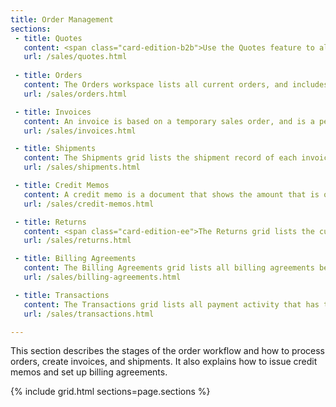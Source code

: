 ```yaml
---
title: Order Management
sections:
 - title: Quotes
   content: <span class="card-edition-b2b">Use the Quotes feature to allow authorized buyers to initiate the price negotiation process by submitting a request from the shopping cart. The Quotes grid lists each quote received, and maintains a history of the communication between buyer and seller.</span>
   url: /sales/quotes.html
 
 - title: Orders
   content: The Orders workspace lists all current orders, and includes tools to edit and process existing orders, and create new orders for the customer.
   url: /sales/orders.html

 - title: Invoices
   content: An invoice is based on a temporary sales order, and is a permanent record of the order. The Invoices grid lists invoices in various stages of the order process.
   url: /sales/invoices.html

 - title: Shipments
   content: The Shipments grid lists the shipment record of each invoice that is ready to be shipped. A shipment record can be generated at the same time that an order is invoiced.
   url: /sales/shipments.html

 - title: Credit Memos
   content: A credit memo is a document that shows the amount that is owed to the customer. The amount can be applied toward a purchase, or refunded to the customer.
   url: /sales/credit-memos.html

 - title: Returns
   content: <span class="card-edition-ee">The Returns grid lists the current returned merchandise requests (RMAs) and is used to enter new return requests.</span>
   url: /sales/returns.html  

 - title: Billing Agreements
   content: The Billing Agreements grid lists all billing agreements between your store and its customers. Each record includes general information about the billing agreement, and all sales orders that have used it as a payment method.
   url: /sales/billing-agreements.html

 - title: Transactions
   content: The Transactions grid lists all payment activity that has taken place between your store and a payment system, and provides access to more detailed information.
   url: /sales/transactions.html

---
```


This section describes the stages of the order workflow and how to process orders, create invoices, and shipments. It also explains how to issue credit memos and set up billing agreements.

{% include grid.html sections=page.sections %}
